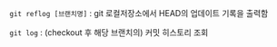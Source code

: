 `git reflog [브랜치명]`
: git 로컬저장소에서 HEAD의 업데이트 기록을 출력함


`git log`
: (checkout 후 해당 브랜치의) 커밋 히스토리 조회

